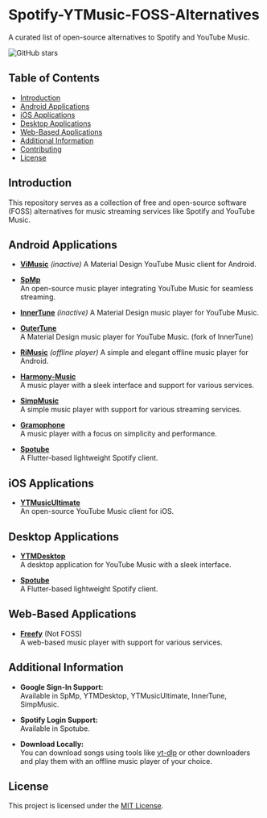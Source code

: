 # Spotify-YTMusic-FOSS-Alternatives

A curated list of open-source alternatives to Spotify and YouTube Music.

![GitHub stars](https://img.shields.io/github/stars/RohithPai07/Spotify-YTMusic-FOSS-Alternatives?style=social)

## Table of Contents
- [Introduction](#introduction)
- [Android Applications](#android-applications)
- [iOS Applications](#ios-applications)
- [Desktop Applications](#desktop-applications)
- [Web-Based Applications](#web-based-applications)
- [Additional Information](#additional-information)
- [Contributing](#contributing)
- [License](#license)

## Introduction

This repository serves as a collection of free and open-source software (FOSS) alternatives for music streaming services like Spotify and YouTube Music.

## Android Applications

- **[ViMusic](https://github.com/vfsfitvnm/ViMusic)** *(inactive)*
  A Material Design YouTube Music client for Android.

- **[SpMp](https://github.com/toasterofbread/spmp)**  
  An open-source music player integrating YouTube Music for seamless streaming.

- **[InnerTune](https://github.com/z-huang/InnerTune)** *(inactive)*
  A Material Design music player for YouTube Music.

- **[OuterTune](https://github.com/OuterTune/OutertuneTune)**  
  A Material Design music player for YouTube Music. (fork of InnerTune)

- **[RiMusic](https://github.com/fast4x/RiMusic)** *(offline player)*
  A simple and elegant offline music player for Android.

- **[Harmony-Music](https://github.com/anandnet/Harmony-Music)**  
  A music player with a sleek interface and support for various services.

- **[SimpMusic](https://github.com/maxrave-dev/SimpMusic)**  
  A simple music player with support for various streaming services.

- **[Gramophone](https://github.com/Akanetan/Gramophone)**  
  A music player with a focus on simplicity and performance.

- **[Spotube](https://github.com/KRTirtho/spotube)**  
  A Flutter-based lightweight Spotify client.

## iOS Applications

- **[YTMusicUltimate](https://github.com/dayanch96/YTMusicUltimate)**  
  An open-source YouTube Music client for iOS.

## Desktop Applications

- **[YTMDesktop](https://github.com/ytmdesktop/ytmdesktop)**  
  A desktop application for YouTube Music with a sleek interface.

- **[Spotube](https://github.com/KRTirtho/spotube)**  
  A Flutter-based lightweight Spotify client.

## Web-Based Applications

- **[Freefy](https://freefy.app)** (Not FOSS)  
  A web-based music player with support for various services.

## Additional Information

- **Google Sign-In Support:**  
  Available in SpMp, YTMDesktop, YTMusicUltimate, InnerTune, SimpMusic.

- **Spotify Login Support:**  
  Available in Spotube.

- **Download Locally:**  
  You can download songs using tools like [yt-dlp](https://github.com/yt-dlp/yt-dlp) or other downloaders and play them with an offline music player of your choice.


## License

This project is licensed under the [MIT License](LICENSE).
